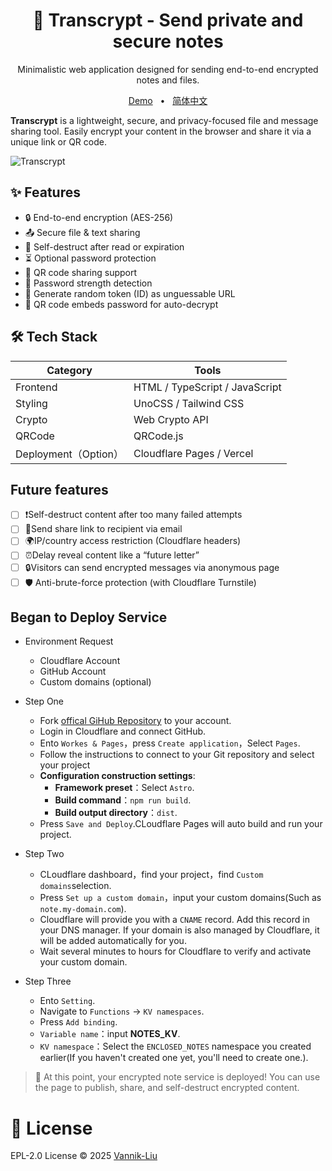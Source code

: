 <h1 align="center">
  🔐 Transcrypt - Send private and secure notes
</h1>
<p align="center">
  Minimalistic web application designed for sending end-to-end encrypted notes and files.
</p>

<p align="center">
  <a href="https://enclosed.cc">Demo</a>
  <span>&nbsp;&nbsp;•&nbsp;&nbsp;</span>
  <a href="https://github.com/LogicLord-Liu/Encrypted-Share-Notes/blob/main/README_zh-CN.md">简体中文</a>
</p>

**Transcrypt** is a lightweight, secure, and privacy-focused file and message sharing tool.
Easily encrypt your content in the browser and share it via a unique link or QR code.

![Transcrypt](https://lorcan.dpdns.org/TranscryptScreenShot.png)

## ✨ Features

- 🔒 End-to-end encryption (AES-256)
- 📤 Secure file & text sharing
- 🧨 Self-destruct after read or expiration
- ⏳ Optional password protection
- 🔐 QR code sharing support
- 📱 Password strength detection
- 🧩 Generate random token (ID) as unguessable URL
- 📶 QR code embeds password for auto-decrypt

## 🛠 Tech Stack

| Category           | Tools                              |
|----------------|----------------------------------------|
| Frontend       | HTML / TypeScript / JavaScript         |
| Styling        | UnoCSS / Tailwind CSS                  |
| Crypto         | Web Crypto API                         |
| QRCode     | QRCode.js                              |
| Deployment（Option）| Cloudflare Pages / Vercel             |

## Future features

- [ ] ❗Self-destruct content after too many failed attempts
- [ ] 📧Send share link to recipient via email
- [ ] 🌍IP/country access restriction (Cloudflare headers)
- [ ] ⏰Delay reveal content like a “future letter”
- [ ] 🔒Visitors can send encrypted messages via anonymous page
- [ ] 🛡️ Anti-brute-force protection (with Cloudflare Turnstile)

## Began to Deploy Service

- Environment Request
  - Cloudflare Account
  - GitHub Account
  - Custom domains (optional)

- Step One
  - Fork [offical GiHub Repository](https://github.com/LogicLord-Liu/Encrypted-Share-Notes) to your account.
  - Login in Cloudflare and connect GitHub.
  - Ento `Workes & Pages`，press `Create application`，Select `Pages`.
  - Follow the instructions to connect to your Git repository and select your project
  - **Configuration construction settings**:
    - **Framework preset**：Select `Astro`.
    - **Build command**：`npm run build`.
    - **Build output directory**：`dist`.
  - Press `Save and Deploy`.CLoudflare Pages will auto build and run your project.

- Step Two
  - CLoudflare dashboard，find your project，find `Custom domains`selection.
  - Press `Set up a custom domain`，input your custom domains(Such as `note.my-domain.com`).
  - Cloudflare will provide you with a `CNAME` record. Add this record in your DNS manager. If your domain is also managed by Cloudflare, it will be added automatically for you.
  - Wait several minutes to hours for Cloudflare to verify and activate your custom domain.

- Step Three
  - Ento `Setting`.
  - Navigate to `Functions` -> `KV namespaces`.
  - Press `Add binding`.
  - `Variable name`：input **NOTES_KV**.
  - `KV namespace`：Select the `ENCLOSED_NOTES` namespace you created earlier(If you haven't created one yet, you'll need to create one.).

> 📌 At this point, your encrypted note service is deployed! You can use the page to publish, share, and self-destruct encrypted content.

# 📄 License

EPL-2.0 License © 2025 [Vannik-Liu](https://github.com/LogicLord-Liu/)
